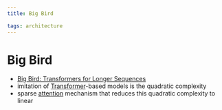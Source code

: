 ```yaml
---
title: Big Bird

tags: architecture 
---
```


# Big Bird
- [Big Bird: Transformers for Longer Sequences](https://arxiv.org/abs/2007.14062)
- imitation of [Transformer](Transformer.md)-based models is the quadratic complexity
- sparse [attention](Attention.md) mechanism that reduces this quadratic complexity to linear
















